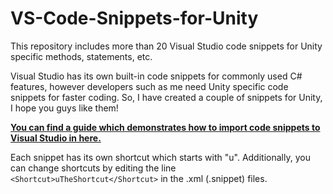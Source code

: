# VS-Code-Snippets-for-Unity

This repository includes more than 20 Visual Studio code snippets for Unity specific methods, statements, etc.

Visual Studio has its own built-in code snippets for commonly used C# features, however developers such as me need Unity specific code snippets for faster coding. So, I have created a couple of snippets for Unity, I hope you guys like them!

**[You can find a guide which demonstrates how to import code snippets to Visual Studio in here.](https://docs.microsoft.com/en-us/visualstudio/ide/walkthrough-creating-a-code-snippet?view=vs-2022#import-a-code-snippet)**
 
Each snippet has its own shortcut which starts with "u". Additionally, you can change shortcuts by editing the line ```<Shortcut>uTheShortcut</Shortcut>``` in the .xml (.snippet) files.
